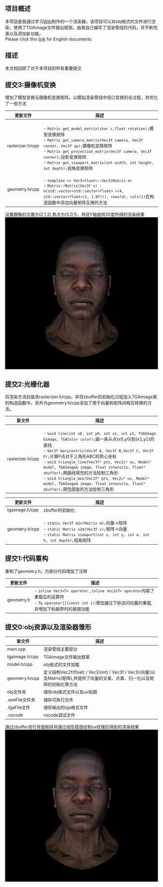 ## 项目概述

本项目是我通过学习[Wiki](https://github.com/ssloy/tinyrenderer/wiki)制作的一个渲染器。该项目可以对obj格式的文件进行渲染，使用了TGAimage文件输出框架。由我自己编写了渲染管线的代码，并不断完善以及添加新功能。<br />Please click this [link](https://github.com/a446187673/MyTinyRenderer/blob/master/READMENG.md) for English documents.

## 描述

本文档回顾了对于本项目的所有重要提交
## 提交3:摄像机变换
增加了模型变换与摄像机变换矩阵，以模拟渲染管线中视口变换的全过程，并优化了一些方法

| 更新文件 | 描述 |
| --- | --- |
| rasterizer.h/cpp | <br />- `Matrix get_model_matrix(char c,float rotation);`模型变换矩阵<br />- `Matrix get_camera_matrix(Vec3f camera, Vec3f center, Vec3f up);`摄像机变换矩阵<br />- `Matrix get_projection_matrix(Vec3f camera, Vec3f center);`投影变换矩阵<br />- `Matrix get_viewport_matrix(int width, int height, int depth);`视角变换矩阵<br /> |
| geometry.h/cpp | <br />- `template <> Vec3<float>::Vec3(Matrix m)`<br />- `Matrix::Matrix(Vec3f v) : m(std::vector<std::vector<float> >(4, std::vector<float>(1, 1.0f))), rows(4), cols(1)`在构造函数中添加向量矩阵互换的方法<br /> |

设置摄像机位置为(2,1,3),焦点为(0,0,1)，并绕Y轴旋转20度所得的渲染结果<br />![](https://github.com/a446187673/MyTinyRenderer/blob/master/picture/output.png?raw=true#crop=0&crop=0&crop=1&crop=1&id=ci1mb&originHeight=792&originWidth=798&originalType=binary&ratio=1&rotation=0&showTitle=false&status=done&style=none&title=)

## 提交2:光栅化器

将渲染方法封装进rasterizer.h/cpp，并将zbuffer的初始化过程加入TGAimage类的构造函数中。另外为geometry.h/cpp添加了用于向量和矩阵间相互转换的方法。

| 新文件 | 描述 |
| --- | --- |
| rasterizer.h/cpp | <br />- `void line(int x0, int y0, int x1, int y1, TGAImage &image, TGAColor color);`画一条从点(x0,y0)到(x1,y1)的直线<br />- `Vec3f barycentric(Vec3f A, Vec3f B,Vec3f C, Vec3f P);`计算P点对于三角形ABC的质心坐标<br />- `void triangle_line(Vec3f* pts, Vec2i* uv, Model* model, TGAImage& image, float intensity, float* zbuffer);`用画线填充的方法绘制三角形<br />- `void triangle_box(Vec3f* pts, Vec2i* uv, Model* model, TGAImage& image, float intensity, float* zbuffer);`用包围盒的方法绘制三角形<br /> |

| 更新文件 | 描述 |
| --- | --- |
| tgaimage.h/cpp | zbuffer的初始化 |
| geometry.h/cpp | <br />- `static Vec3f m2v(Matrix m);`向量->矩阵<br />- `static Matrix v2m(Vec3f v);`矩阵->向量<br />- `static Matrix viewport(int x, int y, int w, int h, int depth);`视角矩阵<br /> |

## 提交1:代码重构

重构了geometry.h，为部分代码增加了注释

| 更新文件       | 描述                                                                                                                                             |
| ---------- | ---------------------------------------------------------------------------------------------------------------------------------------------- |
| geometry.h |  - `inline Vec3<T> operator` , `inline Vec2<T> operator`内联了重载后的运算符<br />- `T& operator[](const int i)`:增加通过下标访问向量的重载,并增加下标越界时的报错功能<br /> |
## 提交0:obj资源以及渲染器雏形
| 新文件 | 描述 |
| --- | --- |
| main.cpp | 渲染管线主要部分 |
| tgaimage.h/cpp | TGAimage文件输出框架 |
| model.h/cpp | obj格式的文件加载 |
| geometry.h/cpp | 定义结构Vec2f(float) / Vec2i(int) / Vec3f / Vec3i(向量)以及Matrix(矩阵),并提供了向量的叉乘、点乘、归一化以及矩阵的初始化等方法 |
| obj文件夹 | 储存obj格式文件以及uv贴图 |
| .exeFile文件夹 | 储存可执行文件 |
| .tgaFile文件 | 储存输出的tga格式文件 |
| .vscode | vscode调试文件 |

通过zbuffer进行背面剔除并通过线性插值绘制uv纹理后得到的渲染结果<br />![](https://github.com/a446187673/MyTinyRenderer/blob/master/picture/output.png?raw=true#crop=0&crop=0&crop=1&crop=1&id=ci1mb&originHeight=792&originWidth=798&originalType=binary&ratio=1&rotation=0&showTitle=false&status=done&style=none&title=)
